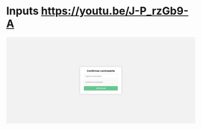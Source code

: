 # Inputs https://youtu.be/J-P_rzGb9-A
<p align="center">
  <img src="preview.png" alt="preview del proyecto" max-width="1600">
</p>